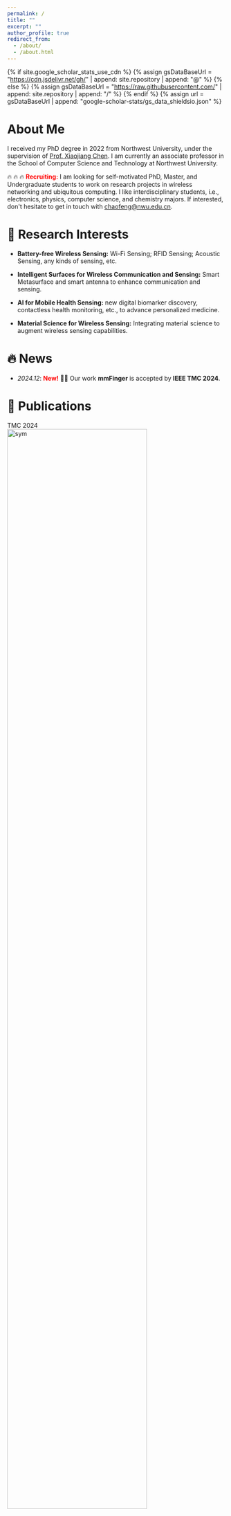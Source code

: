 ```yaml
---
permalink: /
title: ""
excerpt: ""
author_profile: true
redirect_from: 
  - /about/
  - /about.html
---
```


{% if site.google_scholar_stats_use_cdn %}
{% assign gsDataBaseUrl = "https://cdn.jsdelivr.net/gh/" | append: site.repository | append: "@" %}
{% else %}
{% assign gsDataBaseUrl = "https://raw.githubusercontent.com/" | append: site.repository | append: "/" %}
{% endif %}
{% assign url = gsDataBaseUrl | append: "google-scholar-stats/gs_data_shieldsio.json" %}

# About Me
<span class='anchor' id='about-me'></span>

I received my PhD degree in 2022 from Northwest University, under the supervision of [Prof. Xiaojiang Chen](https://xjchen-nwu.github.io/xiaojiangchen.github.io/). I am currently an associate professor in the School of Computer Science and Technology at Northwest University.


🔥 🔥 🔥 <span style="color:red;">  **Recruiting:** </span>  I am looking for self-motivated PhD, Master, and Undergraduate students to work on research projects in wireless networking and ubiquitous computing. I like interdisciplinary students, i.e., electronics, physics, computer science, and chemistry majors. If interested, don't hesitate to get in touch with [chaofeng@nwu.edu.cn](mailto:chaofeng@nwu.edu.cn). 

<!--![ ](https://komarev.com/ghpvc/?username=chaof94)-->


# 🔎 Research Interests
- **Battery-free Wireless Sensing:** Wi-Fi Sensing; RFID Sensing; Acoustic Sensing, any kinds of sensing, etc.
  
- **Intelligent Surfaces for Wireless Communication and Sensing:** Smart Metasurface and smart antenna to enhance communication and sensing.

- **AI for Mobile Health Sensing:** new digital biomarker discovery, contactless health monitoring, etc., to advance personalized medicine.
  
- **Material Science for Wireless Sensing:** Integrating material science to augment wireless sensing capabilities. 


# 🔥 News
- *2024.12*: <span style="color:red;">  <b>New!</b> </span>🎉🎉 Our work **mmFinger** is accepted by **IEEE TMC 2024**. 


# 📝 Publications 

<div class='paper-box'><div class='paper-box-image'><div><div class="badge">TMC 2024</div><img src='images/TMC2024.png' alt="sym" width="80%"></div></div>
<div class='paper-box-text' markdown="1">

 [**mmFinger: Talk to Smart Devices with Finger Tapping Gesture**](https://chaof94.github.io/Papers/mmFinger.pdf)
 
 Xuan Wang, Xuerong Zhao, **Chao Feng (Corresponding author)**, Dingyi Fang, Xiaojiang Chen

**IEEE TMC 2024 (CCF A)**

- mmWave Sensing.
</div>
</div>





<div class='paper-box'><div class='paper-box-image'><div><div class="badge">Mobicom 2024</div><img src='images/Gastag2024.png' alt="sym" width="80%"></div></div>
<div class='paper-box-text' markdown="1">

 [**Gastag: A Gas Sensing Paradigm using Graphene-based Tags**](https://chaof94.github.io/Papers/Gastag.pdf)

Xue Sun, Jie Xiong, **Chao Feng**, Xiaohui Li, Jiayi Zhang, Binghao Li, Dingyi Fang, Xiaojiang Chen

 **ACM Mobicom 2024 (CCF A)**

- RFID Sensing.
- Gas Sensing
</div>
</div>


<div class='paper-box'><div class='paper-box-image'><div><div class="badge">Mobisys 2024</div><img src='images/CW-AcousLen.png' alt="sym" width="80%"></div></div>
<div class='paper-box-text' markdown="1">

 [**CW-AcousLen: A Configurable Wideband Acoustic Metasurface**](https://chaof94.github.io/Papers/CW-AcousLen.pdf)

Juan He, Jie Xiong, Weihang Hu, **Chao Feng**, Enjie Yao, Xiaojing Wang, Chen Liu,  Xiaojiang Chen

 **ACM Mobisys 2024 (CCF B)**

- Acoustic Metasurface.
</div>
</div>


<div class='paper-box'><div class='paper-box-image'><div><div class="badge">TMC 2024</div><img src='images/EarSSR.png' alt="sym" width="80%"></div></div>
<div class='paper-box-text' markdown="1">

 [**EarSSR: Silent Speech Recognition via Earphones**](https://chaof94.github.io/Papers/EarSSR.pdf)
 
 Xue Sun, Jie Xiong, **Chao Feng**, Haoyu Li, Yuli Wu, Dingyi Fang, Xiaojiang Chen

**IEEE TMC 2024 (CCF A)**

- Earphone Sensing.
- Silent Speech Recognition.
</div>
</div>


<div class='paper-box'><div class='paper-box-image'><div><div class="badge">Ubicomp 2023</div><img src='images/Ubicomp2023-RF-CM.png' alt="sym" width="80%"></div></div>
<div class='paper-box-text' markdown="1">

 [**Rf-CM: Cross-modal Framework for Rf-enabled Few-shot Human Activity Recognition**](https://chaof94.github.io/Papers/Ubicomp-2023-RF-CM.pdf)
 
 Xuan Wang, Tong Liu, **Chao Feng**, Dingyi Fang, Xiaojiang Chen

**ACM Ubicomp 2023 (CCF A)**

- mmWave Sensing.
</div>
</div>

<div class='paper-box'><div class='paper-box-image'><div><div class="badge">JOCCH 2023</div><img src='images/JOCCH.png' alt="sym" width="80%"></div></div>
<div class='paper-box-text' markdown="1">

 [**Toward Multi-area Contactless Museum Visitor Counting with Commodity WiFi**](https://chaof94.github.io/Papers/JOCCH.pdf)
 
 Yicheng Jiang, Xia Zheng, **Chao Feng**

**ACM JOCCH 2023**

- Wi-Fi Sensing.
</div>
</div>


<div class='paper-box'><div class='paper-box-image'><div><div class="badge">NSDI 2023</div><img src='images/NDSI2023-RFbouncer.png' alt="sym" width="80%"></div></div>
<div class='paper-box-text' markdown="1">

 [**RF-Bouncer: A Programmable Dual-band Metasurface for Sub-6 Wireless Networks**](https://chaof94.github.io/Papers/NDSI2023-RFbouncer.pdf)
 
 Xinyi Li(Equal Contribution), **Chao Feng (Equal Contribution)**, Xiaojing Wang, Yangfan Zhang, Yaxiong Xie, Xiaojiang Chen

**USENIX NSDI 2023 (CCF A)**

- RF Metasurface.
</div>
</div>

<div class='paper-box'><div class='paper-box-image'><div><div class="badge">Ubicomp 2022</div><img src='images/Ubicomp2022-Earmonitor.png' alt="sym" width="80%"></div></div>
<div class='paper-box-text' markdown="1">

 [**Earmonitor: In-ear motion-resilient acoustic sensing using commodity earphones**](https://chaof94.github.io/Papers/Ubicomp2022-Earmonitor.pdf)
 
 Xue Sun, Jie Xiong, **Chao Feng (Corresponding Author)**, Wenwen Deng, Xudong Wei, Dingyi Fang, Xiaojiang Chen

**ACM Ubicomp 2022 (CCF A)**

- Earphone Sensing.
</div>
</div>


<div class='paper-box'><div class='paper-box-image'><div><div class="badge">Mobicom 2022</div><img src='images/Mobicom2022-Protego.png' alt="sym" width="80%"></div></div>
<div class='paper-box-text' markdown="1">

 [**Protego: Securing Wireless Communication via Programmable Metasurface**](https://chaof94.github.io/Papers/Mobicom2022-Protego.pdf)
 
 Xinyi Li(Equal Contribution), **Chao Feng (Equal Contribution)**, Fengyi Song, Chenghan Jiang, Yangfan Zhang, Xinyu Zhang, Xiaojiang Chen

**ACM Mobicom 2022 (CCF A)**

- RF Metasurface.
</div>
</div>


<div class='paper-box'><div class='paper-box-image'><div><div class="badge">Ubicomp 2022</div><img src='images/UbiComp2022-Wi-Learner.png' alt="sym" width="80%"></div></div>
<div class='paper-box-text' markdown="1">
  
 [**Wi-Learner: Towards One-shot Learning for Cross-Domain Wi-Fi based Gesture Recognition**](https://chaof94.github.io/Papers/UbiComp2022-Wi-Learner.pdf)
 
**Chao Feng**, Nan Wang, Yicheng Jiang, Xia Zheng, Zheng Wang, Xiaojiang Chen

**ACM Ubicomp 2022 (CCF A)**

- Wi-Fi Sensing.
</div>
</div>

<div class='paper-box'><div class='paper-box-image'><div><div class="badge">Mobicom 2021</div><img src='images/RFlens.png' alt="sym" width="40%"></div></div>
<div class='paper-box-text' markdown="1">

 [**RFlens: Metasurface-Enabled Beamforming for IoT Communication and Sensing**](https://chaof94.github.io/Papers/RFlens.pdf)
 
 **Chao Feng (Equal Contribution)**,  Xinyi Li(Equal Contribution),  Yangfan Zhang, Xiaojing Wang, Liqiong Chang, Fuwei Wang, Xinyu Zhang, Xiaojiang Chen

**ACM Mobicom 2021 (CCF A)**

- RF Metasurface.
</div>
</div>

<div class='paper-box'><div class='paper-box-image'><div><div class="badge">Ubicomp 2021</div><img src='images/UbiComp2021-RF-Identity.png' alt="sym" width="50%"></div></div>
<div class='paper-box-text' markdown="1">
  
 [**RF-Identity: Non-Intrusive Person Identification Based On Commodity RFID Devices**](https://chaof94.github.io/Papers/UbiComp2021-RF-Identity.pdf)
 
**Chao Feng**, Jie Xiong, Liqiong Chang, Fuwei Wang, Ju Wang, Dingyi Fang

**ACM Ubicomp 2021 (CCF A)**

- RFID Sensing.
</div>
</div>

<div class='paper-box'><div class='paper-box-image'><div><div class="badge">ICDCS 2019</div><img src='images/WiMi.png' alt="sym" width="50%"></div></div>
<div class='paper-box-text' markdown="1">
  
 [**WiMi: Target Material Identification with Commodity Wi-Fi Devices**](https://chaof94.github.io/Papers/WiMi.pdf)
 
**Chao Feng**, Jie Xiong, Liqiong Chang,  Ju Wang, Xiaojiang Chen, Dingyi Fang, Zhanyong Tang

**IEEE ICDCS 2019 (CCF B)**

- Wi-Fi Sensing.
</div>
</div>


<div class='paper-box'><div class='paper-box-image'><div><div class="badge">Sensys 2018</div><img src='images/Poster-WiMi.png' alt="sym" width="80%"></div></div>
<div class='paper-box-text' markdown="1">

[**Poster: Material Identification with Commodity Wi-Fi Devices**](https://chaof94.github.io/Papers/Poster-WiMi.pdf)

**Chao Feng**, Xinyi Li, Liqiong Chang, Jie Xiong, Xiaojiang Chen, Dingyi Fang, Baoying Liu, Feng Chen, Tao Zhang

 **ACM Sensys Poster 2018 (CCF B)**, 🏆 <span style="color:red;"> **Best poster award** </span>  

- Wi-Fi Sensing.
</div>
</div>




# 🎖 Honors and Awards
- *2018.11*:  **Best Poster Award**,  **Sensys 2018**. 


# 📖 Educations
- *2017.09 - 2022.06*, PhD in Software Engineering (Supervisor: Xiaojiang Chen), Northwest University.
- *2016.09 - 2017.06*, Master in Communication Engineering (Supervisor: Xiaojiang Chen), Northwest University. 

# 💰 Grants
- *2024.01-2026.12*, Principal Investigator, National Natural Science Foundation of China, No. 62302392.


# 💻 Internship

# 👨‍💻 Students


